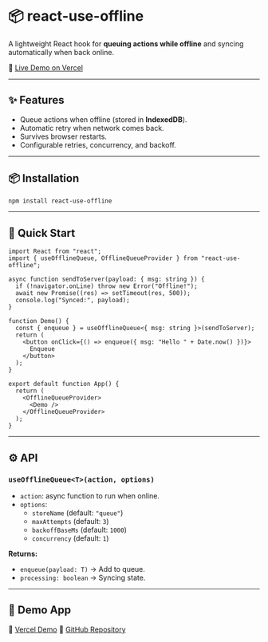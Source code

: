# 📦 react-use-offline

A lightweight React hook for **queuing actions while offline** and syncing automatically when back online.

🔗 [Live Demo on Vercel](https://react-use-offline.vercel.app/)

---

## ✨ Features
- Queue actions when offline (stored in **IndexedDB**).
- Automatic retry when network comes back.
- Survives browser restarts.
- Configurable retries, concurrency, and backoff.

---

## 📦 Installation
```bash
npm install react-use-offline
```

---

## 🚀 Quick Start
```tsx
import React from "react";
import { useOfflineQueue, OfflineQueueProvider } from "react-use-offline";

async function sendToServer(payload: { msg: string }) {
  if (!navigator.onLine) throw new Error("Offline!");
  await new Promise((res) => setTimeout(res, 500));
  console.log("Synced:", payload);
}

function Demo() {
  const { enqueue } = useOfflineQueue<{ msg: string }>(sendToServer);
  return (
    <button onClick={() => enqueue({ msg: "Hello " + Date.now() })}>
      Enqueue
    </button>
  );
}

export default function App() {
  return (
    <OfflineQueueProvider>
      <Demo />
    </OfflineQueueProvider>
  );
}
```

---

## ⚙️ API

### `useOfflineQueue<T>(action, options)`
- `action`: async function to run when online.
- `options`:  
  - `storeName` (default: `"queue"`)
  - `maxAttempts` (default: `3`)
  - `backoffBaseMs` (default: `1000`)
  - `concurrency` (default: `1`)

**Returns:**
- `enqueue(payload: T)` → Add to queue.
- `processing: boolean` → Syncing state.

---

## 👀 Demo App 
🔗 [Vercel Demo](https://react-use-offline.vercel.app/)
🔗 [GitHub Repository](https://github.com/crizmo/react-use-offline)